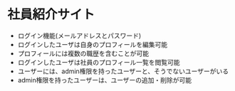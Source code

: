 # 社員紹介サイト
- ログイン機能(メールアドレスとパスワード)
- ログインしたユーザは自身のプロフィールを編集可能
- プロフィールには複数の職歴を含むことが可能
- ログインしたユーザは社員のプロフィール一覧を閲覧可能
- ユーザーには、admin権限を持ったユーザーと、そうでないユーザーがいる
- admin権限を持ったユーザーは、ユーザーの追加・削除が可能
